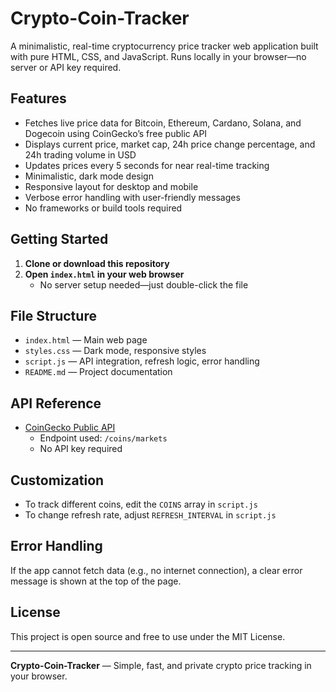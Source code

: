 # Crypto-Coin-Tracker

A minimalistic, real-time cryptocurrency price tracker web application built with pure HTML, CSS, and JavaScript. Runs locally in your browser—no server or API key required.

## Features

- Fetches live price data for Bitcoin, Ethereum, Cardano, Solana, and Dogecoin using CoinGecko’s free public API
- Displays current price, market cap, 24h price change percentage, and 24h trading volume in USD
- Updates prices every 5 seconds for near real-time tracking
- Minimalistic, dark mode design
- Responsive layout for desktop and mobile
- Verbose error handling with user-friendly messages
- No frameworks or build tools required

## Getting Started

1. **Clone or download this repository**
2. **Open `index.html` in your web browser**
   - No server setup needed—just double-click the file

## File Structure

- `index.html` — Main web page
- `styles.css` — Dark mode, responsive styles
- `script.js` — API integration, refresh logic, error handling
- `README.md` — Project documentation

## API Reference

- [CoinGecko Public API](https://www.coingecko.com/en/api/documentation)
  - Endpoint used: `/coins/markets`
  - No API key required

## Customization

- To track different coins, edit the `COINS` array in `script.js`
- To change refresh rate, adjust `REFRESH_INTERVAL` in `script.js`

## Error Handling

If the app cannot fetch data (e.g., no internet connection), a clear error message is shown at the top of the page.

## License

This project is open source and free to use under the MIT License.

---

**Crypto-Coin-Tracker** — Simple, fast, and private crypto price tracking in your browser.
